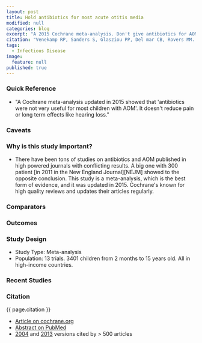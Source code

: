 ```yaml
---
layout: post
title: Hold antibiotics for most acute otitis media
modified: null
categories: blog
excerpt: "A 2015 Cochrane meta-analysis. Don't give antibiotics for AOM except to kids under 2 with discharge or bilateral infection."
citation: "Venekamp RP, Sanders S, Glasziou PP, Del mar CB, Rovers MM. Antibiotics for acute otitis media in children. Cochrane Database Syst Rev. 2015;1:CD000219."
tags: 
  - Infectious Disease
image: 
  feature: null
published: true
---
```




### Quick Reference

* "A Cochrane meta-analysis updated in 2015 showed that 'antibiotics were not very useful for most children with AOM'. It doesn't reduce pain or long term effects like hearing loss."

### Caveats

### Why is this study important?

* There have been tons of studies on antibiotics and AOM published in high powered journals with conflicting results. A big one with 300 patient [in 2011 in the New England Journal][NEJM] showed to the opposite conclusion. This study is a meta-analysis, which is the best form of evidence, and it was updated in 2015. Cochrane's known for high quality reviews and updates their articles regularly.

### Comparators

### Outcomes

### Study Design

* Study Type: Meta-analysis
* Population: 13 trials. 3401 children from 2 months to 15 years old. All in high-income countries.

### Recent Studies

### Citation

{{ page.citation }}

* [Article on cochrane.org][Cochrane]
* [Abstract on PubMed][PubMed]
* [2004](https://scholar.google.com/scholar?cites=16813170742658441819) and [2013](https://scholar.google.com/scholar?cites=13995223531602721090) versions cited by > 500 articles

[Cochrane]: http://www.cochrane.org/CD000219/ARI_antibiotics-for-acute-middle-ear-infection-acute-otitis-media-in-children
[PubMed]: http://www.ncbi.nlm.nih.gov/pubmed/26099233